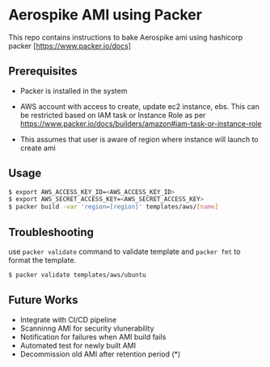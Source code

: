 Aerospike AMI using Packer
==================

 This repo contains instructions to bake Aerospike ami using hashicorp packer [https://www.packer.io/docs]


## Prerequisites

* Packer is installed in the system
* AWS account with access to create, update ec2 instance, ebs. This can be restricted based on IAM task or Instance Role as per https://www.packer.io/docs/builders/amazon#iam-task-or-instance-role

* This assumes that user is aware of region where instance will launch to create ami


## Usage
```bash
$ export AWS_ACCESS_KEY_ID=<AWS_ACCESS_KEY_ID>
$ export AWS_SECRET_ACCESS_KEY=<AWS_SECRET_ACCESS_KEY>
$ packer build -var 'region=[region]' templates/aws/[name]
```


## Troubleshooting
use  `packer validate` command to validate template and `packer fmt` to format the template.
```bash
$ packer validate templates/aws/ubuntu
```

## Future Works
* Integrate with CI/CD pipeline
* Scanninng AMI for security vlunerability
* Notification for failures when AMI build fails
* Automated test for newly built AMI
* Decommission old AMI after retention period (*)